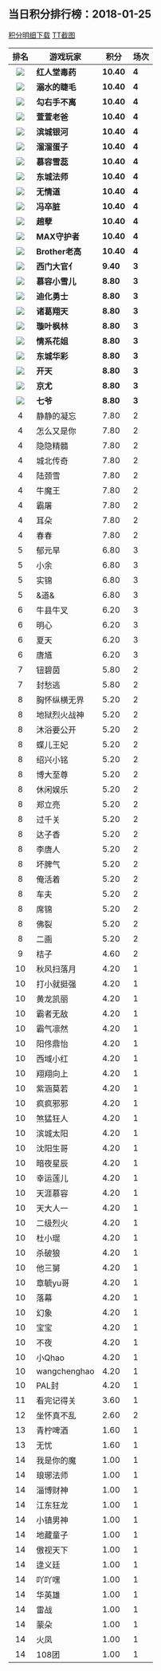 ## 当日积分排行榜：2018-01-25
[积分明细下载](../../data/2018-01/2018-01-25/2018-01-25.csv)
[TT截图](./2018-01-25-PIC.html)

排名|游戏玩家|积分|场次
:---:|---|---|---
![](https://raw.githubusercontent.com/ompc/mir/master/out/img/TOP1.png)|**红人堂毒药**|**10.40**|**4**
![](https://raw.githubusercontent.com/ompc/mir/master/out/img/TOP1.png)|**溺水的睫毛**|**10.40**|**4**
![](https://raw.githubusercontent.com/ompc/mir/master/out/img/TOP1.png)|**勾右手不离**|**10.40**|**4**
![](https://raw.githubusercontent.com/ompc/mir/master/out/img/TOP1.png)|**萱萱老爸**|**10.40**|**4**
![](https://raw.githubusercontent.com/ompc/mir/master/out/img/TOP1.png)|**滨城银河**|**10.40**|**4**
![](https://raw.githubusercontent.com/ompc/mir/master/out/img/TOP1.png)|**溜溜蛋子**|**10.40**|**4**
![](https://raw.githubusercontent.com/ompc/mir/master/out/img/TOP1.png)|**慕容雪蕊**|**10.40**|**4**
![](https://raw.githubusercontent.com/ompc/mir/master/out/img/TOP1.png)|**东城法师**|**10.40**|**4**
![](https://raw.githubusercontent.com/ompc/mir/master/out/img/TOP1.png)|**无情道**|**10.40**|**4**
![](https://raw.githubusercontent.com/ompc/mir/master/out/img/TOP1.png)|**冯卒脏**|**10.40**|**4**
![](https://raw.githubusercontent.com/ompc/mir/master/out/img/TOP1.png)|**趙孽**|**10.40**|**4**
![](https://raw.githubusercontent.com/ompc/mir/master/out/img/TOP1.png)|**MAX守护者**|**10.40**|**4**
![](https://raw.githubusercontent.com/ompc/mir/master/out/img/TOP1.png)|**Brother老高**|**10.40**|**4**
![](https://raw.githubusercontent.com/ompc/mir/master/out/img/TOP2.png)|**西门大官亻**|**9.40**|**3**
![](https://raw.githubusercontent.com/ompc/mir/master/out/img/TOP3.png)|**慕容小雪儿**|**8.80**|**3**
![](https://raw.githubusercontent.com/ompc/mir/master/out/img/TOP3.png)|**迪化勇士**|**8.80**|**3**
![](https://raw.githubusercontent.com/ompc/mir/master/out/img/TOP3.png)|**诸葛翔天**|**8.80**|**3**
![](https://raw.githubusercontent.com/ompc/mir/master/out/img/TOP3.png)|**璇叶枫林**|**8.80**|**3**
![](https://raw.githubusercontent.com/ompc/mir/master/out/img/TOP3.png)|**情系花姐**|**8.80**|**3**
![](https://raw.githubusercontent.com/ompc/mir/master/out/img/TOP3.png)|**东城华彩**|**8.80**|**3**
![](https://raw.githubusercontent.com/ompc/mir/master/out/img/TOP3.png)|**开天**|**8.80**|**3**
![](https://raw.githubusercontent.com/ompc/mir/master/out/img/TOP3.png)|**京尤**|**8.80**|**3**
![](https://raw.githubusercontent.com/ompc/mir/master/out/img/TOP3.png)|**七爷**|**8.80**|**3**
4|静静的凝忘|7.80|2
4|怎么又是你|7.80|2
4|隐隐精髓|7.80|2
4|城北传奇|7.80|2
4|陆颈雪|7.80|2
4|牛魔王|7.80|2
4|霸屠|7.80|2
4|耳朵|7.80|2
4|春春|7.80|2
5|郁元旱|6.80|3
5|小余|6.80|3
5|实锦|6.80|3
5|&道&|6.80|3
6|牛县牛叉|6.20|3
6|明心|6.20|3
6|夏天|6.20|3
6|唐馗|6.20|3
7|钮碧茵|5.80|2
7|封愁逃|5.80|2
8|胸怀纵横无界|5.20|2
8|地狱烈火战神|5.20|2
8|沐浴要公开|5.20|2
8|蝶儿王妃|5.20|2
8|绍兴小铭|5.20|2
8|博大至尊|5.20|2
8|休闲娱乐|5.20|2
8|郑立亮|5.20|2
8|过千关|5.20|2
8|达子香|5.20|2
8|李唐人|5.20|2
8|坏脾气|5.20|2
8|俺活着|5.20|2
8|车夫|5.20|2
8|席锦|5.20|2
8|佛裂|5.20|2
8|二画|5.20|2
9|桔子|4.60|2
10|秋风扫落月|4.20|1
10|打小就挺强|4.20|1
10|黄龙凯丽|4.20|1
10|霸者无敌|4.20|1
10|霸气凛然|4.20|1
10|阳佟鼎怡|4.20|1
10|西域小红|4.20|1
10|翔翔向上|4.20|1
10|紫涵莫若|4.20|1
10|疯疯邪邪|4.20|1
10|煞猛狂人|4.20|1
10|滨城太阳|4.20|1
10|沈阳生哥|4.20|1
10|暗夜星辰|4.20|1
10|幸运莲儿|4.20|1
10|天涯慕容|4.20|1
10|天大人一|4.20|1
10|二级烈火|4.20|1
10|杜小琨|4.20|1
10|杀破狼|4.20|1
10|他三舅|4.20|1
10|章毓yu哥|4.20|1
10|落幕|4.20|1
10|幻象|4.20|1
10|宝宝|4.20|1
10|不夜|4.20|1
10|小Qhao|4.20|1
10|wangchenghao|4.20|1
10|PAL封|4.20|1
11|看完记得关|3.60|1
12|坐怀真不乱|2.60|2
13|青柠啤酒|1.60|1
13|无忧|1.60|1
14|我是你的魔|1.00|1
14|琅琊法师|1.00|1
14|淄博财神|1.00|1
14|江东狂龙|1.00|1
14|小镇男神|1.00|1
14|地藏童子|1.00|1
14|傲视天下|1.00|1
14|逯义廷|1.00|1
14|吖吖嘿|1.00|1
14|华英雄|1.00|1
14|雷战|1.00|1
14|蒙朵|1.00|1
14|火凤|1.00|1
14|108团|1.00|1
